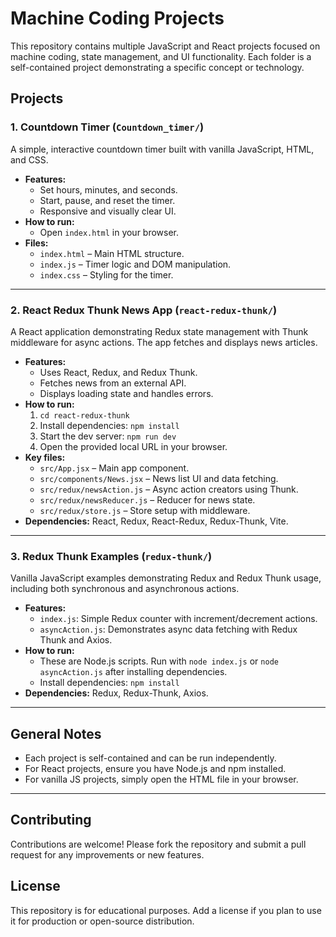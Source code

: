 # Machine Coding Projects

This repository contains multiple JavaScript and React projects focused on machine coding, state management, and UI functionality. Each folder is a self-contained project demonstrating a specific concept or technology.

<!-- --- -->

## Projects

### 1. Countdown Timer (`Countdown_timer/`)

A simple, interactive countdown timer built with vanilla JavaScript, HTML, and CSS.

- **Features:**
  - Set hours, minutes, and seconds.
  - Start, pause, and reset the timer.
  - Responsive and visually clear UI.
- **How to run:**
  - Open `index.html` in your browser.
- **Files:**
  - `index.html` – Main HTML structure.
  - `index.js` – Timer logic and DOM manipulation.
  - `index.css` – Styling for the timer.

---

### 2. React Redux Thunk News App (`react-redux-thunk/`)

A React application demonstrating Redux state management with Thunk middleware for async actions. The app fetches and displays news articles.

- **Features:**
  - Uses React, Redux, and Redux Thunk.
  - Fetches news from an external API.
  - Displays loading state and handles errors.
- **How to run:**
  1. `cd react-redux-thunk`
  2. Install dependencies: `npm install`
  3. Start the dev server: `npm run dev`
  4. Open the provided local URL in your browser.
- **Key files:**
  - `src/App.jsx` – Main app component.
  - `src/components/News.jsx` – News list UI and data fetching.
  - `src/redux/newsAction.js` – Async action creators using Thunk.
  - `src/redux/newsReducer.js` – Reducer for news state.
  - `src/redux/store.js` – Store setup with middleware.
- **Dependencies:** React, Redux, React-Redux, Redux-Thunk, Vite.

---

### 3. Redux Thunk Examples (`redux-thunk/`)

Vanilla JavaScript examples demonstrating Redux and Redux Thunk usage, including both synchronous and asynchronous actions.

- **Features:**
  - `index.js`: Simple Redux counter with increment/decrement actions.
  - `asyncAction.js`: Demonstrates async data fetching with Redux Thunk and Axios.
- **How to run:**
  - These are Node.js scripts. Run with `node index.js` or `node asyncAction.js` after installing dependencies.
  - Install dependencies: `npm install`
- **Dependencies:** Redux, Redux-Thunk, Axios.

---

## General Notes

- Each project is self-contained and can be run independently.
- For React projects, ensure you have Node.js and npm installed.
- For vanilla JS projects, simply open the HTML file in your browser.

---

## Contributing

Contributions are welcome! Please fork the repository and submit a pull request for any improvements or new features.

## License

This repository is for educational purposes. Add a license if you plan to use it for production or open-source distribution.
